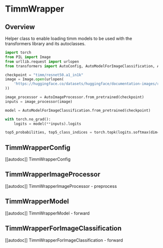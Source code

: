 <!--Copyright 2024 The HuggingFace Team. All rights reserved.

Licensed under the Apache License, Version 2.0 (the "License"); you may not use this file except in compliance with
the License. You may obtain a copy of the License at

http://www.apache.org/licenses/LICENSE-2.0

Unless required by applicable law or agreed to in writing, software distributed under the License is distributed on
an "AS IS" BASIS, WITHOUT WARRANTIES OR CONDITIONS OF ANY KIND, either express or implied. See the License for the
specific language governing permissions and limitations under the License.

⚠️ Note that this file is in Markdown but contain specific syntax for our doc-builder (similar to MDX) that may not be
rendered properly in your Markdown viewer.

-->

# TimmWrapper

## Overview

Helper class to enable loading timm models to be used with the transformers library and its autoclasses.

```python
import torch
from PIL import Image
from urllib.request import urlopen
from transformers import AutoConfig, AutoModelForImageClassification, AutoImageProcessor

checkpoint = "timm/resnet50.a1_in1k"
image = Image.open(urlopen(
    'https://huggingface.co/datasets/huggingface/documentation-images/resolve/main/beignets-task-guide.png'
))

image_processor = AutoImageProcessor.from_pretrained(checkpoint)
inputs = image_processor(image)

model = AutoModelForImageClassification.from_pretrained(checkpoint)

with torch.no_grad():
    logits = model(**inputs).logits

top5_probabilities, top5_class_indices = torch.topk(logits.softmax(dim=1) * 100, k=5)
```

## TimmWrapperConfig

[[autodoc]] TimmWrapperConfig

## TimmWrapperImageProcessor

[[autodoc]] TimmWrapperImageProcessor
    - preprocess

## TimmWrapperModel

[[autodoc]] TimmWrapperModel
    - forward

## TimmWrapperForImageClassification

[[autodoc]] TimmWrapperForImageClassification
    - forward
